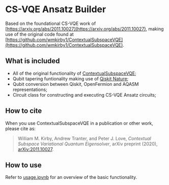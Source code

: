 # CS-VQE Ansatz Builder

Based on the foundational CS-VQE work of [https://arxiv.org/abs/2011.10027](https://arxiv.org/abs/2011.10027), making use of the original code found at [https://github.com/wmkirby1/ContextualSubspaceVQE](https://github.com/wmkirby1/ContextualSubspaceVQE).

## What is included

- All of the original functionality of [ContextualSubspaceVQE](https://github.com/wmkirby1/ContextualSubspaceVQE);
- Qubit tapering funtionality making use of [Qiskit Nature](https://qiskit.org/documentation/nature/);
- Qubit conversion between Qiskit, OpenFermion and AQASM representations;
- Circuit class for constructing and executing CS-VQE Ansatz circuits;

## How to cite

When you use ContextualSubspaceVQE in a publication or other work, please cite as:

> William M. Kirby, Andrew Tranter, and Peter J. Love, *Contextual Subspace Variational Quantum Eigensolver*, arXiv preprint (2020), [arXiv:2011.10027](https://arxiv.org/abs/2011.10027).

## How to use

Refer to [usage.ipynb](https://github.com/TimWeaving/CS-VQE/blob/main/usage.ipynb) for an overview of the basic functionality.
